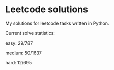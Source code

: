 # Leetcode solutions

My solutions for leetcode tasks written in Python.

Current solve statistics:

easy: 29/787

medium: 50/1637

hard: 12/695